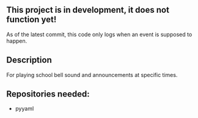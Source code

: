 ## This project is in development, it does not function yet!

As of the latest commit, this code only logs when an event is supposed to happen.

## Description

For playing school bell sound and announcements at specific times.

## Repositories needed:

 - pyyaml